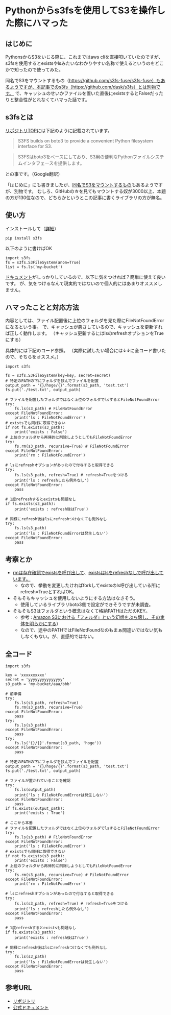 # Pythonからs3fsを使用してS3を操作した際にハマった
## はじめに
PythonsからS3をいじる際に、これまではaws cliを直接叩いていたのですが、s3fsを使用するとexistsやlsみたいなわかりやすい名称で使えるというのをどこかで知ったので使ってみた。

同名でS3をマウントするもの（https://github.com/s3fs-fuse/s3fs-fuse）もあるようですが、本記事でのs3fs（https://github.com/dask/s3fs）とは別物です。
で、キャッシュのせいかファイルを置いた直後にexistsするとFalseだったりと整合性がとれなくてハマった話です。

## s3fsとは
[リポジトリTOP](https://github.com/dask/s3fs)には下記のように記載されています。

> S3FS builds on boto3 to provide a convenient Python filesystem interface for S3.

> S3FSはboto3をベースにしており、S3用の便利なPythonファイルシステムインタフェースを提供します。

との事です。（Google翻訳）

「はじめに」にも書きましたが、[同名でS3をマウントするもの](https://github.com/s3fs-fuse/s3fs-fuse)もあるようですが、別物です。
むしろ、GitHubの☆を見てもマウントする奴が3000以上、本題の方が130位なので、どちらかというとこの記事に書くライブラリの方が無名。

## 使い方

インストールして（[詳細](https://s3fs.readthedocs.io/en/latest/install.html)）

```
pip install s3fs
```

以下のように書けばOK

```
import s3fs
fs = s3fs.S3FileSystem(anon=True)
list = fs.ls('my-bucket')
```

[ドキュメント](https://s3fs.readthedocs.io/en/latest/index.html)がしっかりしているので、以下に気をつければ？簡単に使えて良いです。
が、気をつけるなんて現実的ではないので個人的にはあまりオススメしません。

## ハマったことと対応方法
内容としては、ファイル配置後に上位のフォルダを見た際にFileNotFoundErrorになるという事。
で、キャッシュが悪さしているので、キャッシュを更新すれば正しく動作します。
（キャッシュ更新するにはlsのrefreshオプションをTrueにする）

具体的には下記のコード参照。
（実際に試したい場合には↓↓に全コード書いたので、そちらをオススメ。）

```
import s3fs

fs = s3fs.S3FileSystem(key=key, secret=secret)
# 特定のPATHの下にフォルダを挟んでファイルを配置
output_path = '{}/hoge/{}'.format(s3_path, 'test.txt')
fs.put('./test.txt', output_path)

# ファイルを配置したフォルダではなく上位のフォルダでlsするとFileNotFoundError
try:
    fs.ls(s3_path) # FileNotFoundError
except FileNotFoundError:
    print('ls : FileNotFoundError')
# existsでも同様に取得できない
if not fs.exists(s3_path):
    print('exists : False')
# 上位のフォルダから再帰的に削除しようとしてもFileNotFoundError
try:
    fs.rm(s3_path, recursive=True) # FileNotFoundError
except FileNotFoundError:
    print('rm : FileNotFoundError')

# lsにrefreshオプションがあったので付与すると取得できる
try:
    fs.ls(s3_path, refresh=True) # refresh=Trueをつける
    print('ls : refreshしたら例外なし')
except FileNotFoundError:
    pass

# 1度refreshするとexistsも問題なし
if fs.exists(s3_path):
    print('exists : refresh後はTrue')

# 同様にrefresh後はlsにrefreshつけなくても例外なし    
try:
    fs.ls(s3_path)
    print('ls : FileNotFoundErrorは発生しない')
except FileNotFoundError:
    pass
```

## 考察とか
- [rmは存在確認でexistsを呼び出して](https://github.com/dask/s3fs/blob/14765aa0c3ea7f23e9c744e634a38435092d94f6/s3fs/core.py#L954)、[existsはlsをrefreshなしで呼び出しています。](https://github.com/dask/s3fs/blob/14765aa0c3ea7f23e9c744e634a38435092d94f6/s3fs/core.py#L749)
    - なので、挙動を変更したければforkしてexistsのls呼び出している所にrefresh=TrueとすればOK。
- そもそもキャッシュを使用しないようにする方法はなさそう。
    - 使用しているライブラリboto3側で設定ができそうですが未調査。
- そもそもS3はフォルダという概念はなくて格納PATHはただのKEY。
    - 参考 : [Amazon S3における「フォルダ」という幻想をぶち壊し、その実体を明らかにする](https://dev.classmethod.jp/cloud/aws/amazon-s3-folders/)）
    - なので、途中のPATHではFileNotFoundなのもまぁ間違いではない気もしなくもない。が、直感的ではない。

## 全コード
```
import s3fs

key = 'xxxxxxxxxx'
secret = 'yyyyyyyyyyyyyyy'
s3_path = 'my-bucket/aaa/bbb'

# 前準備
try:
    fs.ls(s3_path, refresh=True)
    fs.rm(s3_path, recursive=True)
except FileNotFoundError:
    pass
try:
    fs.ls(s3_path)
except FileNotFoundError:
    pass
try:
    fs.ls('{}/{}'.format(s3_path, 'hoge'))
except FileNotFoundError:
    pass

# 特定のPATHの下にフォルダを挟んでファイルを配置
output_path = '{}/hoge/{}'.format(s3_path, 'test.txt')
fs.put('./test.txt', output_path)

# ファイルが置かれていることを確認
try:
    fs.ls(output_path)
    print('ls : FileNotFoundErrorは発生しない')
except FileNotFoundError:
    pass
if fs.exists(output_path):
    print('exists : True')

# ここから本番
# ファイルを配置したフォルダではなく上位のフォルダでlsするとFileNotFoundError
try:
    fs.ls(s3_path) # FileNotFoundError
except FileNotFoundError:
    print('ls : FileNotFoundError')
# existsでも同様に取得できない
if not fs.exists(s3_path):
    print('exists : False')
# 上位のフォルダから再帰的に削除しようとしてもFileNotFoundError
try:
    fs.rm(s3_path, recursive=True) # FileNotFoundError
except FileNotFoundError:
    print('rm : FileNotFoundError')

# lsにrefreshオプションがあったので付与すると取得できる
try:
    fs.ls(s3_path, refresh=True) # refresh=Trueをつける
    print('ls : refreshしたら例外なし')
except FileNotFoundError:
    pass

# 1度refreshするとexistsも問題なし
if fs.exists(s3_path):
    print('exists : refresh後はTrue')

# 同様にrefresh後はlsにrefreshつけなくても例外なし    
try:
    fs.ls(s3_path)
    print('ls : FileNotFoundErrorは発生しない')
except FileNotFoundError:
    pass
```

## 参考URL
- [リポジトリ](https://github.com/dask/s3fs)
- [公式ドキュメント](https://s3fs.readthedocs.io/en/latest/)


